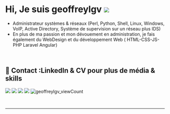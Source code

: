 <!-- **geoffreylgv/geoffreylgv** is a ✨ _special_ ✨ repository because its `README.md` (this file) appears on your GitHub profile. -->

<h1 align="">Hi, Je suis geoffreylgv <a href="https://github.com/DenverCoder1/readme-typing-svg"><img src="https://readme-typing-svg.herokuapp.com?lines=Student+in+Computer+Science;System+Network+Administrator;Web+Designer%20&center=true&width=500&height=50"></a> </h1>


+ Administrateur systèmes & réseaux (Perl, Python, Shell, Linux, Windows, VoIP, Active Directory, Système de supervision sur un réseau plus IDS)
+ En plus de ma passion et mon dévouement en administration, je fais également du WebDesign et du développement Web ( HTML-CSS-JS-PHP Laravel Angular)
</h4>
<br>

<!--## 📊 Github Stats (Click to Expand) 


<details> 
  <summary><b>💻 GitHub Profile Stats</b></summary>
  <br/>
  <p align="center">
    <a href="https://github.com/geoffreylgv"><img alt="Geoffreylgv's Github Stats" src="https://github-readme-stats.vercel.app/api?username=geoffreylgv&show_icons=true&count_private=true&title_color=f69673&icon_color=1b93c9&show_owner=true" height="192px"/></a>
<br/>
  &nbsp;
	  <img src="https://github-readme-stats.vercel.app/api/top-langs?username=geoffreylgv&show_icons=true&locale=en&layout=compact&title_color=f69673&icon_color=1b93c9&show_owner=true" alt="geoffreylgv" height="192px"/>
  <br/>
  <b>Note importante :</b> Les most languange ne sont qu'une métrique des langues de mon code public et ne reflète pas l'expérience ou le niveau de compétence. Ainsi, vous comprendrez que mes repository sont plus développement Front et WebDesign.
  </p>
</details>


<details>
  <summary><b>⚡ Recent GitHub Activity</b></summary>
  <br/>
   <a href="https://github.com/geoffreylgv"><img alt="Geoffrey's Activity Graph" src="https://activity-graph.herokuapp.com/graph?username=geoffreylgv&custom_title=Geoffreylgv's%20Contribution%20Graph&theme=react-dark" /></a>
  <br/>

</details>

<br/>-->

## 📣 Contact :LinkedIn & CV pour plus de média & skills
<p align="center">
  
  <a href="mailto:geoffreylogovi2@gmail.com"><img src="https://img.shields.io/badge/e‑mail-D14836.svg?style=for-the-badge&logo=GMail&logoColor=white"/></a>
  <a href="https://linkedin.com/in/geoffreylgv"><img src="https://img.shields.io/badge/linkedin-0077B5.svg?style=for-the-badge&logo=linkedin&logoColor=white"/></a>
  <a href="https://twitter.com/geoffreylgv"><img src="https://img.shields.io/badge/twitter-1DA1F2.svg?style=for-the-badge&logo=twitter&logoColor=white"/></a>
  <a href="https://geoffreylogovi.herokuapp.com/"><img src="https://img.shields.io/website-up-down-green-red/http/monip.org.svg?style=for-the-badge&logo=web&logoColor=white"/></a>
 <img src="https://komarev.com/ghpvc/?username=geoffreylgv&label=Profile%20views&color=0e75b6&style=plastic" alt="geoffreylgv_viewCount" /> </p>

<!--## 🔥 Streak Stats
<p align="center"><img src="https://github-readme-streak-stats.herokuapp.com/?user=geoffreylgv&title_color=f69673&icon_color=1b93c9&show_owner=true" alt="geoffreylgvStreak"  />
</p>
<p align="center"> </p>-->

<br/>
<hr/>

